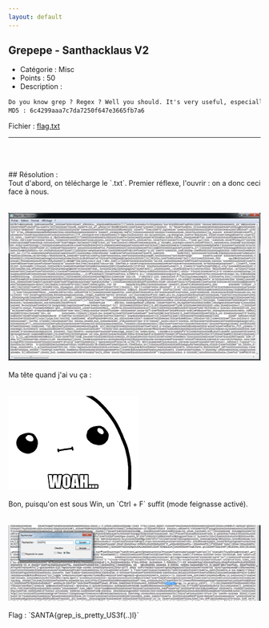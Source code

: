 ```yaml
---
layout: default
---
```


## Grepepe - Santhacklaus V2

- Catégorie : Misc
- Points : 50
- Description :<br/>
```md
Do you know grep ? Regex ? Well you should. It's very useful, especially during CTFs. Remember the flag is something like SANTA{fl4g_f0rmAT}.
MD5 : 6c4299aaa7c7da7250f647e3665fb7a6
```
Fichier : <a href="flag.txt" download="flag.txt" title="Cliquez pour télécharger">flag.txt</a>
<br/>

* * *

<br/>
<br/>
<br/>
## Résolution :
<br/>
Tout d'abord, on télécharge le `.txt`. Premier réflexe, l'ouvrir : on a donc ceci face à nous.<br/>
<br/>
<br/>
<img src="screen.png">
<br/>
<br/>
Ma tête quand j'ai vu ça :<br/>
<br/>
<br/>
<img src="woah.png"><br/>
<br/>
Bon, puisqu'on est sous Win, un `Ctrl + F` suffit (mode feignasse activé).<br/>
<br/>
<br/>
<img src="flag.png">
<br/>
<br/>
Flag : `SANTA{grep_is_pretty_US3f(..)l}`
<br/>
<br/>
<br/>
